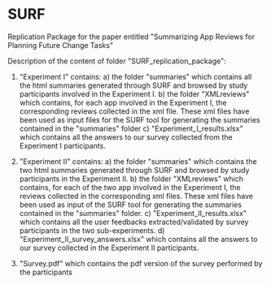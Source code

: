 # SURF
Replication Package for the paper entitled "Summarizing App Reviews for Planning Future Change Tasks"

Description of the content of folder "SURF_replication_package":
1) "Experiment I" contains:
   a) the folder "summaries" which contains all the html summaries generated through SURF 
      and browsed by study participants involved in the Experiment I.
   b) the folder "XMLreviews" which contains, for each app involved in the Experiment I, 
      the corresponding reviews collected in the xml file. These xml files have been used 
      as input files for the SURF tool for generating the summaries contained in 
      the "summaries" folder
   c) "Experiment_I_results.xlsx" which contains all the answers to our 
      survey collected from the Experiment I participants.

2) "Experiment II" contains:
   a) the folder "summaries" which contains the two html summaries generated through SURF 
      and browsed by study participants in the Experiment II.
   b) the folder "XMLreviews" which contains, for each of the two app involved in the Experiment I, 
      the reviews collected in the corresponding xml files. These xml files have been used 
      as input of the SURF tool for generating the summaries contained in 
      the "summaries" folder.
   c) "Experiment_II_results.xlsx" which contains all the user feedbacks 
      extracted/validated by survey participants in the two sub-experiments.
   d) "Experiment_II_survey_answers.xlsx" which contains all the answers to our
      survey collected in the Experiment II participants.
        
3) "Survey.pdf" which contains the pdf version of the survey performed by
   the participants